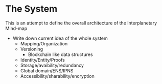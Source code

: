 # The System

This is an attempt to define the overall architecture of the Interplanetary Mind-map

- Write down current idea of the whole system
  - Mapping/Organization
  - Versioning
    - Blockchain like data structures
  - Identity/Entity/Proofs
  - Storage/avaibility/redundancy
  - Global domain/ENS/IPNS
  - Accessibility/sharability/encryption
